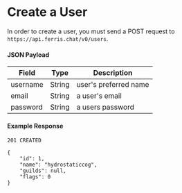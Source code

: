 # Create a User

In order to create a user, you must send a POST request to `https://api.ferris.chat/v0/users`.

#### JSON Payload
| Field | Type | Description |
| ----- | ---- | ----------- |
| username | String | user's preferred name |
| email | String | a user's email |
| password | String | a users password |

#### Example Response

```
201 CREATED

{
    "id": 1,
    "name": "hydrostaticcog",
    "guilds": null,
    "flags": 0
}
```